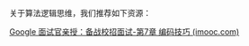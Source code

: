 关于算法逻辑思维，我们推荐如下资源：

[Google 面试官亲授：备战校招面试-第7章 编码技巧 (imooc.com)](https://coding.imooc.com/class/chapter/132.html#Anchor)